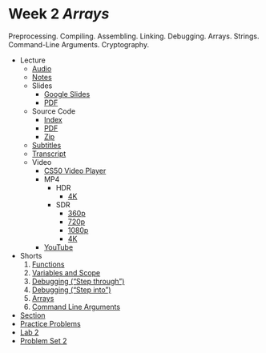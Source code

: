 # Week 2 *Arrays*


Preprocessing. Compiling. Assembling. Linking. Debugging. Arrays. Strings. Command-Line Arguments. Cryptography.



* Lecture
	+ [Audio](https://cdn.cs50.net/2022/fall/lectures/2/lecture2.mp3)
	+ [Notes](Lecture/Notes.md)
	+ Slides
		- [Google Slides](https://docs.google.com/presentation/d/1HBQcIKeQUy-kK_WW8G2bABTJu94bAdfgyZRaJbR0lbE/edit?usp=sharing)
		- [PDF](https://cdn.cs50.net/2022/fall/lectures/2/lecture2.pdf)
	+ Source Code
		- [Index](https://cdn.cs50.net/2022/fall/lectures/2/src2/)
		- [PDF](https://cdn.cs50.net/2022/fall/lectures/2/src2.pdf)
		- [Zip](https://cdn.cs50.net/2022/fall/lectures/2/src2.zip)
	+ [Subtitles](https://cdn.cs50.net/2022/fall/lectures/2/lang/en/lecture2.srt)
	+ [Transcript](Lecture/Transcript.txt)
	+ Video
		- [CS50 Video Player](https://video.cs50.io/XmYnsO7iSI8?screen=5YGV1hcM_MY)
		- MP4
			* HDR
				+ [4K](https://cdn.cs50.net/2022/fall/lectures/2/lecture2-4k-hdr.mp4)
			* SDR
				+ [360p](https://cdn.cs50.net/2022/fall/lectures/2/lecture2-360p.mp4)
				+ [720p](https://cdn.cs50.net/2022/fall/lectures/2/lecture2-720p.mp4)
				+ [1080p](https://cdn.cs50.net/2022/fall/lectures/2/lecture2-1080p.mp4)
				+ [4K](https://cdn.cs50.net/2022/fall/lectures/2/lecture2-4k.mp4)
		- [YouTube](https://youtu.be/XmYnsO7iSI8)
* Shorts
	1. [Functions](../../shorts/functions/)
	2. [Variables and Scope](../../shorts/variables_and_scope/)
	3. [Debugging (“Step through”)](../../shorts/debugging_step_through/)
	4. [Debugging (“Step into”)](../../shorts/debugging_step_into/)
	5. [Arrays](../../shorts/arrays/)
	6. [Command Line Arguments](../../shorts/command_line_arguments/)
* [Section](../../sections/2/)
* [Practice Problems](Practice_Problems/Practice_Problem.md)
* [Lab 2](Lab_2.md)
* [Problem Set 2](../../psets/2/)







